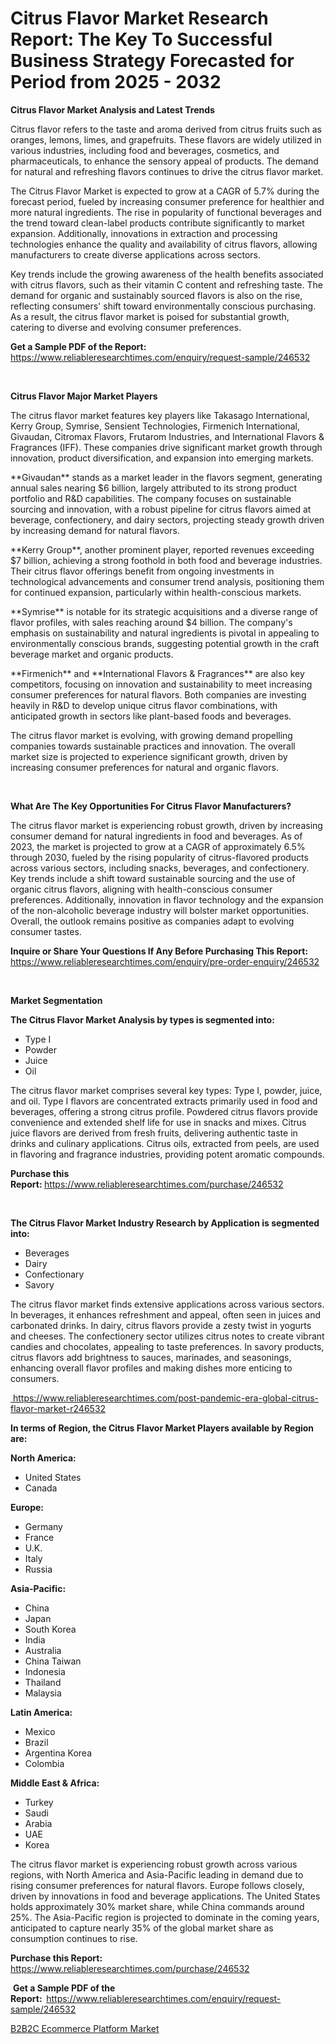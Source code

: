 <p><h1>Citrus Flavor Market Research Report: The Key To Successful Business Strategy Forecasted for Period from 2025 - 2032</h1></p><p><strong>Citrus Flavor Market Analysis and Latest Trends</strong></p>
<p><p>Citrus flavor refers to the taste and aroma derived from citrus fruits such as oranges, lemons, limes, and grapefruits. These flavors are widely utilized in various industries, including food and beverages, cosmetics, and pharmaceuticals, to enhance the sensory appeal of products. The demand for natural and refreshing flavors continues to drive the citrus flavor market.</p><p>The Citrus Flavor Market is expected to grow at a CAGR of 5.7% during the forecast period, fueled by increasing consumer preference for healthier and more natural ingredients. The rise in popularity of functional beverages and the trend toward clean-label products contribute significantly to market expansion. Additionally, innovations in extraction and processing technologies enhance the quality and availability of citrus flavors, allowing manufacturers to create diverse applications across sectors.</p><p>Key trends include the growing awareness of the health benefits associated with citrus flavors, such as their vitamin C content and refreshing taste. The demand for organic and sustainably sourced flavors is also on the rise, reflecting consumers' shift toward environmentally conscious purchasing. As a result, the citrus flavor market is poised for substantial growth, catering to diverse and evolving consumer preferences.</p></p>
<p><strong>Get a Sample PDF of the Report:&nbsp;</strong> <a href="https://www.reliableresearchtimes.com/enquiry/request-sample/246532?utm_campaign=2233&utm_medium=2&utm_source=Github&utm_content=ia&utm_term=30032025&utm_id=citrus-flavor">https://www.reliableresearchtimes.com/enquiry/request-sample/246532</a></p>
<p>&nbsp;</p>
<p><strong>Citrus Flavor Major Market Players</strong></p>
<p><p>The citrus flavor market features key players like Takasago International, Kerry Group, Symrise, Sensient Technologies, Firmenich International, Givaudan, Citromax Flavors, Frutarom Industries, and International Flavors & Fragrances (IFF). These companies drive significant market growth through innovation, product diversification, and expansion into emerging markets.</p><p>**Givaudan** stands as a market leader in the flavors segment, generating annual sales nearing $6 billion, largely attributed to its strong product portfolio and R&D capabilities. The company focuses on sustainable sourcing and innovation, with a robust pipeline for citrus flavors aimed at beverage, confectionery, and dairy sectors, projecting steady growth driven by increasing demand for natural flavors.</p><p>**Kerry Group**, another prominent player, reported revenues exceeding $7 billion, achieving a strong foothold in both food and beverage industries. Their citrus flavor offerings benefit from ongoing investments in technological advancements and consumer trend analysis, positioning them for continued expansion, particularly within health-conscious markets.</p><p>**Symrise** is notable for its strategic acquisitions and a diverse range of flavor profiles, with sales reaching around $4 billion. The company's emphasis on sustainability and natural ingredients is pivotal in appealing to environmentally conscious brands, suggesting potential growth in the craft beverage market and organic products.</p><p>**Firmenich** and **International Flavors & Fragrances** are also key competitors, focusing on innovation and sustainability to meet increasing consumer preferences for natural flavors. Both companies are investing heavily in R&D to develop unique citrus flavor combinations, with anticipated growth in sectors like plant-based foods and beverages.</p><p>The citrus flavor market is evolving, with growing demand propelling companies towards sustainable practices and innovation. The overall market size is projected to experience significant growth, driven by increasing consumer preferences for natural and organic flavors.</p></p>
<p>&nbsp;</p>
<p><strong>What Are The Key Opportunities For Citrus Flavor Manufacturers?</strong></p>
<p><p>The citrus flavor market is experiencing robust growth, driven by increasing consumer demand for natural ingredients in food and beverages. As of 2023, the market is projected to grow at a CAGR of approximately 6.5% through 2030, fueled by the rising popularity of citrus-flavored products across various sectors, including snacks, beverages, and confectionery. Key trends include a shift toward sustainable sourcing and the use of organic citrus flavors, aligning with health-conscious consumer preferences. Additionally, innovation in flavor technology and the expansion of the non-alcoholic beverage industry will bolster market opportunities. Overall, the outlook remains positive as companies adapt to evolving consumer tastes.</p></p>
<p><strong>Inquire or Share Your Questions If Any Before Purchasing This Report:</strong> <a href="https://www.reliableresearchtimes.com/enquiry/pre-order-enquiry/246532?utm_campaign=2233&utm_medium=2&utm_source=Github&utm_content=ia&utm_term=30032025&utm_id=citrus-flavor">https://www.reliableresearchtimes.com/enquiry/pre-order-enquiry/246532</a></p>
<p>&nbsp;</p>
<p><strong>Market Segmentation</strong></p>
<p><strong>The Citrus Flavor Market Analysis by types is segmented into:</strong></p>
<p><ul><li>Type I</li><li>Powder</li><li>Juice</li><li>Oil</li></ul></p>
<p><p>The citrus flavor market comprises several key types: Type I, powder, juice, and oil. Type I flavors are concentrated extracts primarily used in food and beverages, offering a strong citrus profile. Powdered citrus flavors provide convenience and extended shelf life for use in snacks and mixes. Citrus juice flavors are derived from fresh fruits, delivering authentic taste in drinks and culinary applications. Citrus oils, extracted from peels, are used in flavoring and fragrance industries, providing potent aromatic compounds.</p></p>
<p><strong>Purchase this Report:&nbsp;</strong><a href="https://www.reliableresearchtimes.com/purchase/246532?utm_campaign=2233&utm_medium=2&utm_source=Github&utm_content=ia&utm_term=30032025&utm_id=citrus-flavor">https://www.reliableresearchtimes.com/purchase/246532</a></p>
<p>&nbsp;</p>
<p><strong>The Citrus Flavor Market Industry Research by Application is segmented into:</strong></p>
<p><ul><li>Beverages</li><li>Dairy</li><li>Confectionary</li><li>Savory</li></ul></p>
<p><p>The citrus flavor market finds extensive applications across various sectors. In beverages, it enhances refreshment and appeal, often seen in juices and carbonated drinks. In dairy, citrus flavors provide a zesty twist in yogurts and cheeses. The confectionery sector utilizes citrus notes to create vibrant candies and chocolates, appealing to taste preferences. In savory products, citrus flavors add brightness to sauces, marinades, and seasonings, enhancing overall flavor profiles and making dishes more enticing to consumers.</p></p>
<p><a href="https://www.reliableresearchtimes.com/post-pandemic-era-global-citrus-flavor-market-r246532?utm_campaign=2233&utm_medium=2&utm_source=Github&utm_content=ia&utm_term=30032025&utm_id=citrus-flavor">&nbsp;https://www.reliableresearchtimes.com/post-pandemic-era-global-citrus-flavor-market-r246532</a></p>
<p><strong>In terms of Region, the Citrus Flavor Market Players available by Region are:</strong></p>
<p>
    <p> <strong> North America: </strong>
        <ul>
            <li>United States</li>
            <li>Canada</li>
        </ul>
        </p> 
    <p> <strong> Europe: </strong>
        <ul>
            <li>Germany</li>
            <li>France</li>
            <li>U.K.</li>
            <li>Italy</li>
            <li>Russia</li>
        </ul>
        </p> 
    <p> <strong> Asia-Pacific: </strong>
        <ul>
            <li>China</li>
            <li>Japan</li>
            <li>South Korea</li>
            <li>India</li>
            <li>Australia</li>
            <li>China Taiwan</li>
            <li>Indonesia</li>
            <li>Thailand</li>
            <li>Malaysia</li>
        </ul>
        </p> 
    <p> <strong> Latin America: </strong>
        <ul>
            <li>Mexico</li>
            <li>Brazil</li>
            <li>Argentina Korea</li>
            <li>Colombia</li>
        </ul>
        </p> 
    <p> <strong> Middle East & Africa: </strong>
        <ul>
            <li>Turkey</li>
            <li>Saudi</li>
            <li>Arabia</li>
            <li>UAE</li>
            <li>Korea</li>
        </ul>
    </p>
    </p>
<p><p>The citrus flavor market is experiencing robust growth across various regions, with North America and Asia-Pacific leading in demand due to rising consumer preferences for natural flavors. Europe follows closely, driven by innovations in food and beverage applications. The United States holds approximately 30% market share, while China commands around 25%. The Asia-Pacific region is projected to dominate in the coming years, anticipated to capture nearly 35% of the global market share as consumption continues to rise.</p></p>
<p><strong>Purchase this Report: </strong><a href="https://www.reliableresearchtimes.com/purchase/246532?utm_campaign=2233&utm_medium=2&utm_source=Github&utm_content=ia&utm_term=30032025&utm_id=citrus-flavor">https://www.reliableresearchtimes.com/purchase/246532</a></p>
<p>&nbsp;<strong>Get a Sample PDF of the Report:&nbsp;&nbsp;</strong><a href="https://www.reliableresearchtimes.com/enquiry/request-sample/246532?utm_campaign=2233&utm_medium=2&utm_source=Github&utm_content=ia&utm_term=30032025&utm_id=citrus-flavor">https://www.reliableresearchtimes.com/enquiry/request-sample/246532</a></p>
<p><strong></strong></p>
<p><p><a href="https://github.com/NarcisoFerry/Market-Research-Report-List-2/blob/main/b2b2c-ecommerce-platform-market.md?utm_campaign=2233&utm_medium=2&utm_source=Github&utm_content=ia&utm_term=30032025&utm_id=citrus-flavor">B2B2C Ecommerce Platform Market</a></p></p>